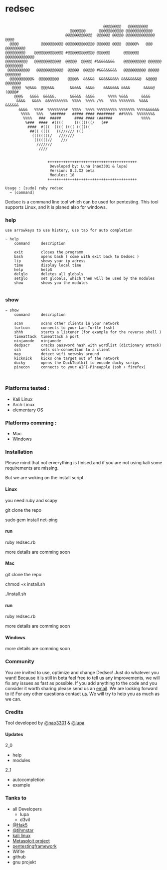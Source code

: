 # redsec

```
                                
                                            @@@@@@@@   @@@@@@@@@         
                             @@@@@@@      @@@@@@@@@@@ @@@@@@@@@@@@             
                           @@@@@@@@@@@@  @@@@@@ @@@@@ @@@@@@@@@@@@@  @@@@      
  @@@@          @@@@@@@@@@ @@@@@@@@@@@@@ @@@@@@ @@@@  @@@@@%   @@@ @@@@@@@@@   
@@@@@@@@@    @@@@@@@@@@@@@ #@@@@@@@@@@@@ @@@@@@      @@@@@@@     @@@@@@@@@@@@@ 
@@@@@@@@@@   @@@@@@@@@@@@  @@@@@  @@@@@ #&&&&&&&&    @@@@@@@@@@ @@@@@@ @@@@@@@@
 @@@@@@@@@@   @@@@@@@@@@@@  @@@@@  @@@@@ #&&&&&&&&   @@@@@@@@@@ @@@@@   @@@@@@@
  @@@@@@@@@@&  @@@@@@@@@    @@@@&  &&&&&  &&&&&&&&% &&&&&&&&@  &@@@@    @@@@@@@
   @@@@  %@&&&  @@@&&&       &&&&&  &&&&    &&&&&&& &&&&      &&&&@     (@@@@# 
    @@@&   &&&&  &&&&&.      &&&&&  &&&&      %%%% %&&&      &&&&              
     &&&&   &&&%  &&%%%%%%%%  %%%%  %%%% /%%   %%% %%%%%%%  %&&& &&&&&&        
      &&&&   %%%#  %%%%%%%%#  %%%%  %%%% %%%%%%%%% %%%%%%% %%%%&&&&&&          
       %%%%   %%%   %######   ##### #### ########  ##%%%%  %%%%%%%&            
        %%%%   ###  #####      #### #### (######             %%%%               
         %###  ####  #((((     ((((((((/   (##                                  
          ####  #(((  (((( (((( ((((((                                         
           ##(( ((((   ((////// (((                                            
            ((((((((/   ///////                                               
             ((((((//    ///                                                   
              ///////                                          
               ////                                     


                   ++++++++++++++++++++++++++++++++++++++++                    
                    Developed by: Luna (nao3301 & lupa)                      
                    Version: 0.2.X2 beta    
                    Modules: 18
                   ++++++++++++++++++++++++++++++++++++++++                    
```


```
Usage : [sudo] ruby redsec
  ~ [command]

```

Dedsec is a command line tool which can be used for pentesting.
This tool supports Linux, and it is planed also for windows.


###  help

```
use arrowkeys to use history, use tap for auto completion

~ help
	command		description

	exit    	closes the programm
	bash    	opens bash ( come with exit back to Dedsec )
	lip     	shows your ip adress
	time    	display local time
	help    	helpS
	delglo  	deletes all globals
	setglo  	set globals, which then will be used by the modules
	show    	shows you the modules


```

### show

```
~ show
	command		description

	scan    	scans other clients in your network
	turtcon 	connects to your Lan-Turtle (ssh)
	shhh    	starts a listener (for example for the reverse shell )
	timeattack	timeattack a port
	ninjamode	ninjamode
	dedpscr 	cracks password hash with wordlist (dictionary attack)
	ssh     	sets ssh-connection to a client
	map     	detect wifi netwoks around
	kicknick	kicks one target out of the network
	ducky   	opens the DuckToolkit to encode ducky scrips
	pinecon 	connects to your WIFI-Pineapple (ssh + firefox)



```

### Platforms tested :

- Kali Linux
- Arch Linux
- elementary OS

### Platforms comming :

- Mac
- Windows 

### Installation 

Please mind that not erverything is finised and if you are not using kali some requirements are missing.

But we are woking on the install script.
#### Linux
you need ruby and scapy

git clone the repo

sudo gem install net-ping

#### run

ruby redsec.rb

more details are comming soon
#### Mac
git clone the repo

chmod +x install.sh

./install.sh

#### run

ruby redsec.rb

more details are comming soon
#### Windows
more details are comming soon


### Community

You are invited to use, optimize and change Dedsec! Just do whatever you want!
Because it is still in beta feel free to tell us any improvements, we will fix any issues as fast as possible.
If you add anything to the code and you consider it worth sharing please send us an [email](nao.lupa@gmail.com). We are looking forward to it!
For any other questions contact [us](nao.lupa@gmail.com). We will try to help you as much as we can.

### Credits

Tool developed by [@nao3301](https://github.com/nao3301) & [@lupa](https://github.com/nao3301)

#### Updates

2_0
- help
- modules

2_1
- autocompletion
- example


### Tanks to

- all Developers
  -  lupa
  -  d3vil
- [@Hak5](https://hak5.org)
- [@tihmstar](https://github.com/tihmstar)
- [kali linux](https://kali.org)
- [Metasploit project](https://www.metasploit.com)
- [pentestingframework](https://github.com/trustedsec/ptf)
- Wifite
- github
- gnu projekt
